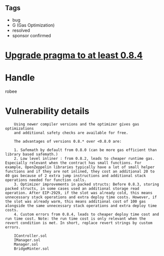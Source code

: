 ## Tags

- bug
- G (Gas Optimization)
- resolved
- sponsor confirmed

# [Upgrade pragma to at least 0.8.4](https://github.com/code-423n4/2022-01-livepeer-findings/issues/14) 

# Handle

robee


# Vulnerability details


        Using newer compiler versions and the optimizer gives gas optimizations
        and additional safety checks are available for free.
        
        The advantages of versions 0.8.* over <0.8.0 are:
        
        1. Safemath by default from 0.8.0 (can be more gas efficient than library based safemath.)
        2. Low level inliner : from 0.8.2, leads to cheaper runtime gas. Especially relevant when the contract has small functions. For example, OpenZeppelin libraries typically have a lot of small helper functions and if they are not inlined, they cost an additional 20 to 40 gas because of 2 extra jump instructions and additional stack operations needed for function calls.
        3. Optimizer improvements in packed structs: Before 0.8.3, storing packed structs, in some cases used an additional storage read operation. After EIP-2929, if the slot was already cold, this means unnecessary stack operations and extra deploy time costs. However, if the slot was already warm, this means additional cost of 100 gas alongside the same unnecessary stack operations and extra deploy time costs.
        4. Custom errors from 0.8.4, leads to cheaper deploy time cost and run time cost. Note: the run time cost is only relevant when the revert condition is met. In short, replace revert strings by custom errors.
    
        IController.sol
        IManager.sol
        Manager.sol
        BridgeMinter.sol


